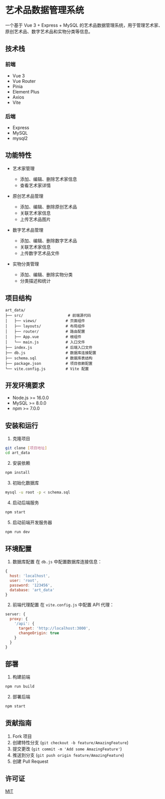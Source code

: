 # 艺术品数据管理系统

一个基于 Vue 3 + Express + MySQL 的艺术品数据管理系统，用于管理艺术家、原创艺术品、数字艺术品和实物分类等信息。

## 技术栈

### 前端
- Vue 3
- Vue Router
- Pinia
- Element Plus
- Axios
- Vite

### 后端
- Express
- MySQL
- mysql2

## 功能特性

- 艺术家管理
  - 添加、编辑、删除艺术家信息
  - 查看艺术家详情

- 原创艺术品管理
  - 添加、编辑、删除原创艺术品
  - 关联艺术家信息
  - 上传艺术品图片

- 数字艺术品管理
  - 添加、编辑、删除数字艺术品
  - 关联艺术家信息
  - 上传数字艺术品文件

- 实物分类管理
  - 添加、编辑、删除实物分类
  - 分类描述和统计

## 项目结构

```
art_data/
├── src/                    # 前端源代码
│   ├── views/             # 页面组件
│   ├── layouts/           # 布局组件
│   ├── router/            # 路由配置
│   ├── App.vue            # 根组件
│   └── main.js            # 入口文件
├── index.js               # 后端入口文件
├── db.js                  # 数据库连接配置
├── schema.sql             # 数据库表结构
├── package.json           # 项目依赖配置
└── vite.config.js         # Vite 配置
```

## 开发环境要求

- Node.js >= 16.0.0
- MySQL >= 8.0.0
- npm >= 7.0.0

## 安装和运行

1. 克隆项目
```bash
git clone [项目地址]
cd art_data
```

2. 安装依赖
```bash
npm install
```

3. 初始化数据库
```bash
mysql -u root -p < schema.sql
```

4. 启动后端服务
```bash
npm start
```

5. 启动前端开发服务器
```bash
npm run dev
```

## 环境配置

1. 数据库配置
在 `db.js` 中配置数据库连接信息：
```javascript
{
  host: 'localhost',
  user: 'root',
  password: '123456',
  database: 'art_data'
}
```

2. 前端代理配置
在 `vite.config.js` 中配置 API 代理：
```javascript
server: {
  proxy: {
    '/api': {
      target: 'http://localhost:3000',
      changeOrigin: true
    }
  }
}
```

## 部署

1. 构建前端
```bash
npm run build
```

2. 部署后端
```bash
npm start
```

## 贡献指南

1. Fork 项目
2. 创建特性分支 (`git checkout -b feature/AmazingFeature`)
3. 提交更改 (`git commit -m 'Add some AmazingFeature'`)
4. 推送到分支 (`git push origin feature/AmazingFeature`)
5. 创建 Pull Request

## 许可证

[MIT](LICENSE)